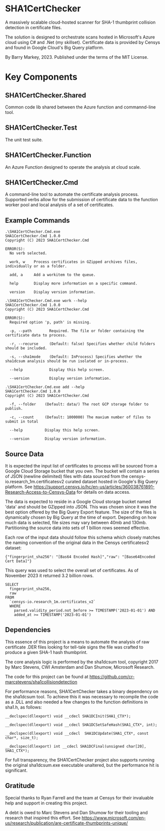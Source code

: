 # SHA1CertChecker
A massively scalable cloud-hosted scanner for SHA-1 thumbprint collision detection in certificate files. 

The solution is designed to orchestrate scans hosted in Microsoft's Azure cloud using C# and .Net (my skillset). Certificate data is provided by Censys and found in Google Cloud's Big Query platform.

By Barry Markey, 2023. Published under the terms of the MIT License.

# Key Components

## SHA1CertChecker.Shared
Common code lib shared between the Azure function and commannd-line tool.

## SHA1CertChecker.Test
The unit test suite.

## SHA1CertChecker.Function
An Azure Function designed to operate the analysis at cloud scale. 

## SHA1CertChecker.Cmd
A command-line tool to automate the certificate analysis process. Supported verbs allow for the submission of certificate data to the function worker pool and local analysis of a set of certificates.

## Example Commands
```
.\SHA1CertChecker.Cmd.exe
SHA1CertChecker.Cmd 1.0.0
Copyright (C) 2023 SHA1CertChecker.Cmd

ERROR(S):
  No verb selected.

  work, w    Process certificates in GZipped archives files, individually or as a folder.

  add, a     Add a workitem to the queue.

  help       Display more information on a specific command.

  version    Display version information.

.\SHA1CertChecker.Cmd.exe work --help
SHA1CertChecker.Cmd 1.0.0
Copyright (C) 2023 SHA1CertChecker.Cmd

ERROR(S):
  Required option 'p, path' is missing.

  -p, --path        Required. The file or folder containing the certificate data to process.

  -r, --recurse     (Default: false) Specifies whether child folders should be included.

  -s, --sha1mode    (Default: InProcess) Specifies whether the sha1dcsum analysis should be run isolated or in-process.

  --help            Display this help screen.

  --version         Display version information.

.\SHA1CertChecker.Cmd.exe add --help
SHA1CertChecker.Cmd 1.0.0
Copyright (C) 2023 SHA1CertChecker.Cmd

  -f, --folder    (Default: data/) The root GCP storage folder to publish.

  -c, --count     (Default: 1000000) The maxium number of files to submit in total

  --help          Display this help screen.

  --version       Display version information.
```

## Source Data
It is expected the input list of certificates to process will be sourced from a Google Cloud Storage bucket that you own. The bucket will contain a series of JSON (newline delimited) files with data sourced from the censys-io.research_1m.certificatesv2 curated dataset hosted in Google's Big Query platform. See https://support.censys.io/hc/en-us/articles/360038761891-Research-Access-to-Censys-Data for details on data access.

The data is expected to reside in a Google Cloud storage bucket named 'data' and should be GZipped into JSON. This was chosen since it was the best option offered by the Big Query Export feature. The size of the files is dynamically chosen by Big Query at the time of export. Depending on how much data is selected, file sizes may vary between 40mb and 130mb. Partitioning the source data into sets of 1 billion rows seemed effective.

Each row of the input data should follow this schema which closely matches the naming convention of the original data in the Censys certificatesv2 dataset:

	{"fingerprint_sha256": "[Bas64 Encoded Hash]","raw": "[Base64Encoded Cert Data]"}

This query was used to select the overall set of certificates. As of November 2023 it returned 3.2 billion rows.

```
SELECT
  fingerprint_sha256,
  raw
FROM
  `censys-io.research_1m.certificates_v2`
  WHERE 
    parsed.validity_period.not_before >= TIMESTAMP('2023-01-01') AND
    added_at >= TIMESTAMP('2023-01-01')
```

## Dependencies
This essence of this project is a means to automate the analysis of raw certificate .DER files looking for tell-tale signs the file was crafted to produce a given SHA-1 hash thumbprint.

The core analysis logic is performed by the sha1dcsum tool, copyright 2017 by Marc Stevens, CWI Amsterdam and Dan Shumow, Microsoft Research.

The code for this project can be found at https://github.com/cr-marcstevens/sha1collisiondetection

For performance reasons, SHA1CertChecker takes a binary dependency on the sha1dcsum tool. To achieve this it was necessary to recompile the code as a .DLL and also needed a few changes to the function definitions in sha1.h, as follows:

```
__declspec(dllexport) void __cdecl SHA1DCInit(SHA1_CTX*);

__declspec(dllexport) void __cdecl SHA1DCSetSafeHash(SHA1_CTX*, int);

__declspec(dllexport) void __cdecl  SHA1DCUpdate(SHA1_CTX*, const char*, size_t);

__declspec(dllexport) int __cdecl SHA1DCFinal(unsigned char[20], SHA1_CTX*);
```

For full transparency, the SHA1CertChecker project also supports running the original sha1dcsum.exe executable unaltered, but the performance hit is significant.


## Gratitude
Special thanks to Ryan Farrell and the team at Censys for their invaluable help and support in creating this project. 

A debt is owed to Marc Stevens and Dan Shumow for their tooling and research that inspired this effort. See https://www.microsoft.com/en-us/research/publication/are-certificate-thumbprints-unique/
